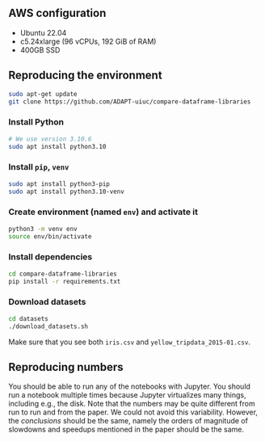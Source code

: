 ## AWS configuration

- Ubuntu 22.04
- c5.24xlarge (96 vCPUs, 192 GiB of RAM)
- 400GB SSD

## Reproducing the environment

```bash
sudo apt-get update
git clone https://github.com/ADAPT-uiuc/compare-dataframe-libraries
```

### Install Python

```bash
# We use version 3.10.6
sudo apt install python3.10
```

### Install `pip`, `venv`
```bash
sudo apt install python3-pip
sudo apt install python3.10-venv
```

### Create environment (named `env`) and activate it
```bash
python3 -m venv env
source env/bin/activate
```

### Install dependencies
```bash
cd compare-dataframe-libraries
pip install -r requirements.txt
```

### Download datasets
```bash
cd datasets
./download_datasets.sh
```

Make sure that you see both `iris.csv` and `yellow_tripdata_2015-01.csv`.

## Reproducing numbers
You should be able to run any of the notebooks with Jupyter. You should run a notebook multiple times
because Jupyter virtualizes many things, including e.g., the disk. Note that the numbers may be quite
different from run to run and from the paper. We could not avoid this variability. However, the _conclusions_
should be the same, namely the orders of magnitude of slowdowns and speedups mentioned in the paper should be the same.
